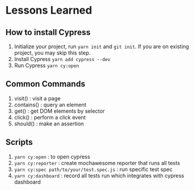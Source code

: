 # Lessons Learned

## How to install Cypress

1. Initialize your project, run `yarn init` and `git init`. If you are on existing project, you may skip this step.
1. Install Cypress `yarn add cypress --dev`
1. Run Cypress `yarn cy:open`

## Common Commands

1. visit() : visit a page
1. contains() : query an element
1. get() : get DOM elements by selector
1. click() : perform a click event
1. should() : make an assertion

## Scripts

1. `yarn cy:open` : to open cypress
1. `yarn cy:reporter` : create mochawesome reporter that runs all tests
1. `yarn cy:spec path/to/your/test.spec.js` : run specific test spec
1. `yarn cy:dashboard` : record all tests run which integrates with cypress dashboard
